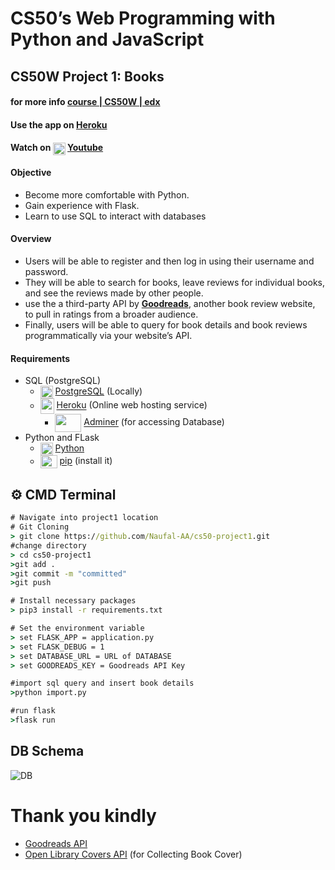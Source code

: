 # CS50’s Web Programming with Python and JavaScript
## CS50W Project 1: Books 
#### for more info [course | CS50W | edx](https://courses.edx.org/courses/course-v1:HarvardX+CS50W+Web/course/)

#### Use the app on [Heroku](https://web-development-python-js.herokuapp.com/)
#### Watch on <img src="https://i.pinimg.com/originals/31/23/9a/31239a2f70e4f8e4e3263fafb00ace1c.png" width="20" height="20" valign="middle"> [Youtube](https://www.youtube.com/watch?v=-cvByPFkQDc)

#### Objective
* Become more comfortable with Python.
* Gain experience with Flask.
* Learn to use SQL to interact with databases

#### Overview

* Users will be able to register and then log in using their username and password. 
* They will be able to search for books, leave reviews for individual books, and see the reviews made by other people. 
* use the a third-party API by **[Goodreads](https://www.goodreads.com/api)**, another book review website, to pull in ratings from a broader audience. 
* Finally, users will be able to query for book details and book reviews programmatically via your website’s API.

#### Requirements
* SQL (PostgreSQL)
  * <img src="https://www.postgresql.org/media/img/about/press/elephant.png" width="20" height="20" valign="middle"> [PostgreSQL](https://www.postgresql.org/download/) (Locally)
  * <img src="https://dab1nmslvvntp.cloudfront.net/wp-content/uploads/2016/04/1461122387heroku-logo.jpg" width="22" height="25" valign="middle"> [Heroku](https://www.heroku.com/) (Online web hosting service)
    * <img src="https://jay.holtslander.ca/img/svg/skills/adminer-logo.svg" width="42" height="29" valign="middle"> [Adminer](https://www.heroku.com/) (for accessing Database)
 * Python and FLask
    * <img src="https://upload.wikimedia.org/wikipedia/commons/thumb/c/c3/Python-logo-notext.svg/600px-Python-logo-notext.svg.png" width="20" height="20" valign="middle"> [Python](https://www.python.org/downloads/)
    * <img src="https://banner2.cleanpng.com/20190124/rs/kisspng-python-selenium-programming-language-computer-icon-pip-5c4a4a7ca92d33.171618491548372604693.jpg" width="27" height="21" valign="middle"> [pip](https://pip.pypa.io/en/stable/installing/) (install it)

## :gear: CMD Terminal

```cmd
# Navigate into project1 location 
# Git Cloning
> git clone https://github.com/Naufal-AA/cs50-project1.git
#change directory
> cd cs50-project1
>git add . 
>git commit -m "committed"
>git push

# Install necessary packages
> pip3 install -r requirements.txt

# Set the environment variable
> set FLASK_APP = application.py
> set FLASK_DEBUG = 1
> set DATABASE_URL = URL of DATABASE
> set GOODREADS_KEY = Goodreads API Key

#import sql query and insert book details
>python import.py

#run flask
>flask run
```

## DB Schema
![DB](https://i.ibb.co/0tSXJ82/dbschema.png)


# Thank you kindly
* [Goodreads API](https://www.goodreads.com/api)
* [Open Library Covers API](http://covers.openlibrary.org/) (for Collecting Book Cover)
